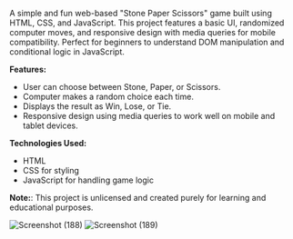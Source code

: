 A simple and fun web-based "Stone Paper Scissors" game built using HTML, CSS, and JavaScript. This project features a basic UI, randomized computer moves, and responsive design with media queries for mobile compatibility. Perfect for beginners to understand DOM manipulation and conditional logic in JavaScript.

**Features:**
  - User can choose between Stone, Paper, or Scissors.
  - Computer makes a random choice each time.
  - Displays the result as Win, Lose, or Tie.
  - Responsive design using media queries to work well on mobile and tablet devices.

**Technologies Used:**
  - HTML 
  - CSS for styling
  - JavaScript for handling game logic

**Note:**: This project is unlicensed and created purely for learning and educational purposes.

![Screenshot (188)](https://github.com/user-attachments/assets/7e0ae936-7be4-46a9-8626-58f39afa1ae9)
![Screenshot (189)](https://github.com/user-attachments/assets/d77ce80f-60ea-4e3e-b9f3-e1053a96eb5a)

